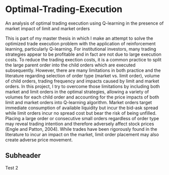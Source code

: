 # Optimal-Trading-Execution
An analysis of optimal trading execution using Q-learning in the presence of market impact of limit and market orders

This is part of my master thesis in which I make an attempt to solve the optimized trade execution problem with the application of reinforcement learning, particularly Q-learning. For institutional investors, many trading strategies appear to be profitable and in fact are not due to large execution costs. To reduce the trading exection costs, it is a common practice to split the large parent order into the child orders which are executed subsequently. However, there are many limitations in both practice and the literature regarding selection of order type (market vs. limit order), volume of child orders, trading frequency and impacts caused by limit and market orders. In this project, I try to overcome those limitations by including both market and limit orders in the optimal strategies, allowing a variety of volumes for each child order and accounting for the price impacts of both limit and market orders into Q-learning algorithm. Market orders target immediate consumption of available liquidity but incur the bid-ask spread while limit orders incur no spread cost but bear the risk of being unfilled. Placing a large order or consecutive small orders regardless of order type may reveal trading intention and therefore adversely 
affect stock prices (Engle and Patton, 2004). While trades have been rigorously found in the literature to incur an impact on the market, limit order placement may also create adverse price movement.

## Subheader
Test 2